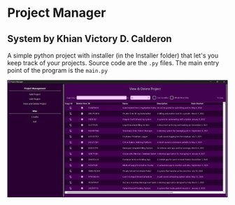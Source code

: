 # Project Manager
## System by Khian Victory D. Calderon

A simple python project with installer (in the Installer folder) that let's you keep track of your projects.
Source code are the `.py` files. The main entry point of the program is the `main.py`

![Preview Image](preview.jpg)
